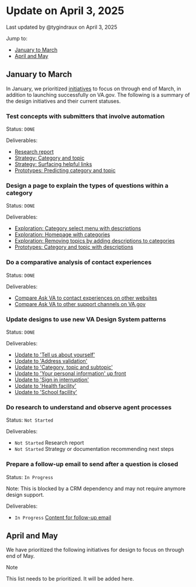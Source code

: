 # Update on April 3, 2025

Last updated by @tygindraux on April 3, 2025

Jump to:
- [January to March](#january-to-march)
- [April and May](#april-and-may)

## January to March

In January, we prioritized [initiatives](https://github.com/department-of-veterans-affairs/va.gov-team/blob/master/products/ask-va/product/Phase%202%3A%20Initiatives.md) to focus on through end of March, in addition to launching successfully on VA.gov. The following is a summary of the design initiatives and their current statuses.

### Test concepts with submitters that involve automation
Status: `DONE`

Deliverables:
- [Research report](https://github.com/department-of-veterans-affairs/va.gov-team/blob/master/products/ask-va/design/User%20research/01-2025%20Automation%20concept%20testing/Findings.md)
- [Strategy: Category and topic](https://github.com/department-of-veterans-affairs/va.gov-team/blob/master/products/ask-va/design/Strategy/Phase%202/2025-03%20Design%20strategy%3A%20Categories%2C%20topics%20and%20subtopics%20in%20Phase%202.md)
- [Strategy: Surfacing helpful links](https://github.com/department-of-veterans-affairs/va.gov-team/blob/master/products/ask-va/design/Strategy/Phase%202/2025-03%20Design%20strategy%3A%20Recommend%20helpful%20links%20in%20Phase%202.md)
- [Prototypes: Predicting category and topic](https://www.figma.com/design/YoeGJtWzHEH2bX2S4EGyBG/Ask-VA-Form---Phase-II-exploration?t=F3Grt4jPAGdiu2Gs-0)

### Design a page to explain the types of questions within a category
Status: `DONE`

Deliverables:
- [Exploration: Category select menu with descriptions](https://www.figma.com/design/YoeGJtWzHEH2bX2S4EGyBG/Ask-VA-Form---Phase-II-exploration?node-id=315-10165)
- [Exploration: Homepage with categories](https://www.figma.com/design/YoeGJtWzHEH2bX2S4EGyBG/Ask-VA-Form---Phase-II-exploration?node-id=260-81417)
- [Exploration: Removing topics by adding descriptions to categories](https://app.mural.co/t/departmentofveteransaffairs9999/m/departmentofveteransaffairs9999/1741702340480/288cfc4797e474c383fb24421fa7a6588f2d7779?wid=0-1741982819112)
- [Prototypes: Category and topic with descriptions](https://www.figma.com/design/YoeGJtWzHEH2bX2S4EGyBG/Ask-VA-Form---Phase-II-exploration?t=F3Grt4jPAGdiu2Gs-0)

### Do a comparative analysis of contact experiences
Status: `DONE`

Deliverables:
- [Compare Ask VA to contact experiences on other websites](https://github.com/department-of-veterans-affairs/va.gov-team/blob/master/products/ask-va/design/User%20research/02-2025%20Comparative%20analysis/Compare%20Ask%20VA%20to%20contact%20experiences%20on%20other%20websites.md)
- [Compare Ask VA to other support channels on VA.gov](https://github.com/department-of-veterans-affairs/va.gov-team/blob/master/products/ask-va/design/User%20research/02-2025%20Comparative%20analysis/Compare%20Ask%20VA%20to%20other%20support%20channels%20on%20VA.gov.md)

### Update designs to use new VA Design System patterns
Status: `DONE`

Deliverables:
- [Update to 'Tell us about yourself'](https://www.figma.com/design/aQ6JsjD4pvMxSVPAZHllMX/AVA-Page-Library?node-id=240-49159)
- [Update to 'Address validation'](https://www.figma.com/design/aQ6JsjD4pvMxSVPAZHllMX/AVA-Page-Library?node-id=1411-282221&t=ERdw3sy1L0TyH6vV-4)
- [Update to 'Category, topic and subtopic'](https://www.figma.com/design/aQ6JsjD4pvMxSVPAZHllMX/AVA-Page-Library?node-id=7191-80732)
- [Update to 'Your personal information' up front](https://www.figma.com/design/aQ6JsjD4pvMxSVPAZHllMX/AVA-Page-Library?node-id=7189-69325)
- [Update to 'Sign in interruption'](https://www.figma.com/design/aQ6JsjD4pvMxSVPAZHllMX/AVA-Page-Library?node-id=6868-141914)
- [Update to 'Health facility'](https://www.figma.com/design/aQ6JsjD4pvMxSVPAZHllMX/AVA-Page-Library?node-id=1-5097)
- [Update to 'School facility'](https://www.figma.com/design/aQ6JsjD4pvMxSVPAZHllMX/AVA-Page-Library?node-id=1411-250267)

### Do research to understand and observe agent processes
Status: `Not Started`

Deliverables:
- `Not Started` Research report
- `Not Started` Strategy or documentation recommending next steps

### Prepare a follow-up email to send after a question is closed
Status: `In Progress`

Note: This is blocked by a CRM dependency and may not require anymore design support.

Deliverables:
- `In Progress` [Content for follow-up email](https://github.com/department-of-veterans-affairs/va.gov-team/blob/master/products/ask-va/design/Strategy/Phase%202/2025-02%20Follow-up%20email.md)

## April and May

We have prioritized the following initiatives for design to focus on through end of May.

> [!NOTE]
> This list needs to be prioritized. It will be added here.
